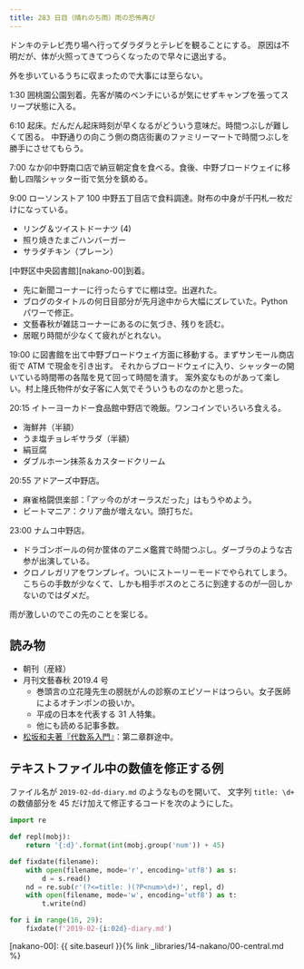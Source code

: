 ```yaml
---
title: 283 日目（晴れのち雨）雨の恐怖再び
---
```


ドンキのテレビ売り場へ行ってダラダラとテレビを観ることにする。
原因は不明だが、体が火照ってきてつらくなったので早々に退出する。

外を歩いているうちに収まったので大事には至らない。

1:30 囲桃園公園到着。先客が隣のベンチにいるが気にせずキャンプを張ってスリープ状態に入る。

6:10 起床。だんだん起床時刻が早くなるがどういう意味だ。時間つぶしが難しくて困る。
中野通りの向こう側の商店街裏のファミリーマートで時間つぶしを勝手にさせてもらう。

7:00 なか卯中野南口店で納豆朝定食を食べる。食後、中野ブロードウェイに移動し四階シャッター街で気分を鎮める。

9:00 ローソンストア 100 中野五丁目店で食料調達。財布の中身が千円札一枚だけになっている。

* リング＆ツイストドーナツ (4)
* 照り焼きたまごハンバーガー
* サラダチキン（プレーン）

[中野区中央図書館][nakano-00]到着。

* 先に新聞コーナーに行ったらすでに棚は空。出遅れた。
* ブログのタイトルの何日目部分が先月途中から大幅にズレていた。Python パワーで修正。
* 文藝春秋が雑誌コーナーにあるのに気づき、残りを読む。
* 居眠り時間が少なくて疲れがとれない。

19:00 に図書館を出て中野ブロードウェイ方面に移動する。まずサンモール商店街で ATM で現金を引き出す。
それからブロードウェイに入り、シャッターの開いている時間帯の各階を見て回って時間を潰す。
案外変なものがあって楽しい。村上隆氏物件が女子客に人気でそういうものなのかと思った。

20:15 イトーヨーカドー食品館中野店で晩飯。ワンコインでいろいろ食える。

* 海鮮丼（半額）
* うま塩チョレギサラダ（半額）
* 絹豆腐
* ダブルホーン抹茶＆カスタードクリーム

20:55 アドアーズ中野店。

* 麻雀格闘倶楽部：「アッ今のがオーラスだった」はもうやめよう。
* ビートマニア：クリア曲が増えない。頭打ちだ。

23:00 ナムコ中野店。

* ドラゴンボールの何か筐体のアニメ鑑賞で時間つぶし。ダーブラのような古参が出演している。
* クロノレガリアをワンプレイ。ついにストーリーモードでやられてしまう。こちらの手数が少なくて、しかも相手ボスのところに到達するのが一回しかないのではダメだ。

雨が激しいのでこの先のことを案じる。

## 読み物

* 朝刊（産経）
* 月刊文藝春秋 2019.4 号
  * 巻頭言の立花隆先生の膀胱がんの診察のエピソードはつらい。女子医師によるオチンポンの扱いか。
  * 平成の日本を代表する 31 人特集。
  * 他にも読める記事多数。
* [松坂和夫著『代数系入門』](https://www.iwanami.co.jp/book/b378349.html)：第二章群途中。

## テキストファイル中の数値を修正する例

ファイル名が `2019-02-dd-diary.md` のようなものを開いて、
文字列 `title: \d+` の数値部分を 45 だけ加えて修正するコードを次のようにした。

```python
import re

def repl(mobj):
    return '{:d}'.format(int(mobj.group('num')) + 45)

def fixdate(filename):
    with open(filename, mode='r', encoding='utf8') as s:
        d = s.read()
    nd = re.sub(r'(?<=title: )(?P<num>\d+)', repl, d)
    with open(filename, mode='w', encoding='utf8') as t:
        t.write(nd)

for i in range(16, 29):
    fixdate(f'2019-02-{i:02d}-diary.md')
```

[nakano-00]: {{ site.baseurl }}{% link _libraries/14-nakano/00-central.md %}
